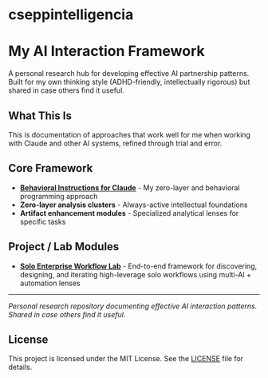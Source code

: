 
# cseppintelligencia
# My AI Interaction Framework

A personal research hub for developing effective AI partnership patterns. Built for my own thinking style (ADHD-friendly, intellectually rigorous) but shared in case others find it useful.

## What This Is
This is documentation of approaches that work well for me when working with Claude and other AI systems, refined through trial and error.

## Core Framework
- **[Behavioral Instructions for Claude](INSTRUCTION_TEMPLATE_FOR_CLAUDE.md)** - My zero-layer and behavioral programming approach
- **Zero-layer analysis clusters** - Always-active intellectual foundations  
- **Artifact enhancement modules** - Specialized analytical lenses for specific tasks

## Project / Lab Modules
- **[Solo Enterprise Workflow Lab](aiProject-solo-enterprize-workflow-lab.md)** - End-to-end framework for discovering, designing, and iterating high-leverage solo workflows using multi-AI + automation lenses



---
*Personal research repository documenting effective AI interaction patterns. Shared in case others find it useful.*

## License

This project is licensed under the MIT License. See the [LICENSE](./LICENSE) file for details.
